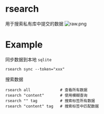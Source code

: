# rsearch

用于搜索私有库中提交的数据
![raw.png](https://x.imgs.ovh/x/2023/09/04/64f531af6c5c1.png)

# Example

同步数据到本地 `sqlite`

```darcs
rsearch sync --token="xxx"
```

搜索数据

```darcs
rsearch all             # 查看所有数据
rsearch "content"       # 使用模糊查询
rsearch "" tag          # 搜索标签所有数据
rsearch "content" tag   # 搜索标签中匹配数据
```
